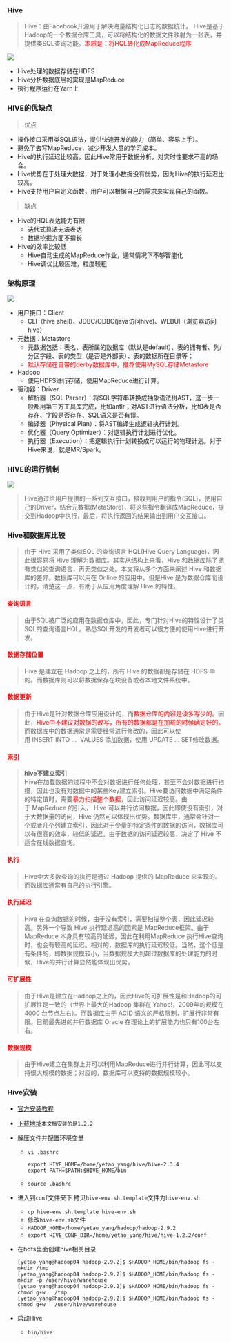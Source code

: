 ### Hive

> Hive：由Facebook开源用于解决海量结构化日志的数据统计。
Hive是基于Hadoop的一个数据仓库工具，可以将结构化的数据文件映射为一张表，并提供类SQL查询功能。<font style="color: red">本质是：将HQL转化成MapReduce程序</font>

![](./img/image01.jpg)

* Hive处理的数据存储在HDFS
* Hive分析数据底层的实现是MapReduce
* 执行程序运行在Yarn上

### HIVE的优缺点

> 优点
* 操作接口采用类SQL语法，提供快速开发的能力（简单、容易上手）。
* 避免了去写MapReduce，减少开发人员的学习成本。
* Hive的执行延迟比较高，因此Hive常用于数据分析，对实时性要求不高的场合。
* Hive优势在于处理大数据，对于处理小数据没有优势，因为Hive的执行延迟比较高。
* Hive支持用户自定义函数，用户可以根据自己的需求来实现自己的函数。

> 缺点
* Hive的HQL表达能力有限
  * 迭代式算法无法表达
  * 数据挖掘方面不擅长
* Hive的效率比较低
  * Hive自动生成的MapReduce作业，通常情况下不够智能化
  * Hive调优比较困难，粒度较粗

### 架构原理

![](./img/image02.jpg)

* 用户接口：Client
  * CLI（hive shell）、JDBC/ODBC(java访问hive)、WEBUI（浏览器访问hive）
* 元数据：Metastore
  * 元数据包括：表名、表所属的数据库（默认是default）、表的拥有者、列/分区字段、表的类型（是否是外部表）、表的数据所在目录等；
  * <font style="color: red">默认存储在自带的derby数据库中，推荐使用MySQL存储Metastore</font>
* Hadoop
  * 使用HDFS进行存储，使用MapReduce进行计算。
* 驱动器：Driver
  * 解析器（SQL Parser）：将SQL字符串转换成抽象语法树AST，这一步一般都用第三方工具库完成，比如antlr；对AST进行语法分析，比如表是否存在、字段是否存在、SQL语义是否有误。
  * 编译器（Physical Plan）：将AST编译生成逻辑执行计划。
  * 优化器（Query Optimizer）：对逻辑执行计划进行优化。
  * 执行器（Execution）：把逻辑执行计划转换成可以运行的物理计划。对于Hive来说，就是MR/Spark。

### HIVE的运行机制

![](./img/image03.jpg)

> Hive通过给用户提供的一系列交互接口，接收到用户的指令(SQL)，使用自己的Driver，结合元数据(MetaStore)，将这些指令翻译成MapReduce，提交到Hadoop中执行，最后，将执行返回的结果输出到用户交互接口。

### **Hive和数据库比较**

> 由于 Hive 采用了类似SQL 的查询语言 HQL(Hive Query Language)，因此很容易将 Hive 理解为数据库。其实从结构上来看，Hive 和数据库除了拥有类似的查询语言，再无类似之处。本文将从多个方面来阐述 Hive 和数据库的差异。数据库可以用在 Online 的应用中，但是Hive 是为数据仓库而设计的，清楚这一点，有助于从应用角度理解 Hive 的特性。

#### <font style="color:red">查询语言</font>

> 由于SQL被广泛的应用在数据仓库中，因此，专门针对Hive的特性设计了类SQL的查询语言HQL。熟悉SQL开发的开发者可以很方便的使用Hive进行开发。

#### <font style="color:red">数据存储位置</font>

> Hive 是建立在 Hadoop 之上的，所有 Hive 的数据都是存储在 HDFS 中的。而数据库则可以将数据保存在块设备或者本地文件系统中。

#### <font style="color:red">数据更新</font>

> 由于Hive是针对数据仓库应用设计的，而<font style="color:red">数据仓库的内容是读多写少的</font>。因此，<font style="color:red">Hive中不建议对数据的改写，所有的数据都是在加载的时候确定好的。</font>而数据库中的数据通常是需要经常进行修改的，因此可以使用 INSERT INTO …  VALUES 添加数据，使用 UPDATE … SET修改数据。

#### <font style="color:red">索引</font>

> **hive不建立索引**<br>Hive在加载数据的过程中不会对数据进行任何处理，甚至不会对数据进行扫描，因此也没有对数据中的某些Key建立索引。Hive要访问数据中满足条件的特定值时，需要<font style="color:red">暴力扫描整个数据</font>，因此访问延迟较高。由于 MapReduce 的引入， Hive 可以并行访问数据，因此即使没有索引，对于大数据量的访问，Hive 仍然可以体现出优势。数据库中，通常会针对一个或者几个列建立索引，因此对于少量的特定条件的数据的访问，数据库可以有很高的效率，较低的延迟。由于数据的访问延迟较高，决定了 Hive 不适合在线数据查询。

#### <font style="color:red">执行</font>

> Hive中大多数查询的执行是通过 Hadoop 提供的 MapReduce 来实现的。而数据库通常有自己的执行引擎。

#### <font style="color:red">执行延迟</font>

> Hive 在查询数据的时候，由于没有索引，需要扫描整个表，因此延迟较高。另外一个导致 Hive 执行延迟高的因素是 MapReduce框架。由于MapReduce 本身具有较高的延迟，因此在利用MapReduce 执行Hive查询时，也会有较高的延迟。相对的，数据库的执行延迟较低。当然，这个低是有条件的，即数据规模较小，当数据规模大到超过数据库的处理能力的时候，Hive的并行计算显然能体现出优势。

#### <font style="color:red">可扩展性</font>

> 由于Hive是建立在Hadoop之上的，因此Hive的可扩展性是和Hadoop的可扩展性是一致的（世界上最大的Hadoop 集群在 Yahoo!，2009年的规模在4000 台节点左右）。而数据库由于 ACID 语义的严格限制，扩展行非常有限。目前最先进的并行数据库 Oracle 在理论上的扩展能力也只有100台左右。

#### <font style="color:red">数据规模</font>

> 由于Hive建立在集群上并可以利用MapReduce进行并行计算，因此可以支持很大规模的数据；对应的，数据库可以支持的数据规模较小。

### Hive安装
* [官方安装教程](https://cwiki.apache.org/confluence/display/Hive/GettingStarted)
* [下载地址](https://mirrors.tuna.tsinghua.edu.cn/apache/hive/)`本文档安装的是1.2.2`
* 解压文件并配置环境变量
  * `vi .bashrc`
    ```
    export HIVE_HOME=/home/yetao_yang/hive/hive-2.3.4
    export PATH=$PATH:$HIVE_HOME/bin
    ```
  * `source .bashrc`
* 进入到`conf`文件夹下 拷贝`hive-env.sh.template`文件为`hive-env.sh`
  * `cp hive-env.sh.template hive-env.sh`
  * 修改`hive-env.sh`文件
  * `HADOOP_HOME=/home/yetao_yang/hadoop/hadoop-2.9.2`
  * `export HIVE_CONF_DIR=/home/yetao_yang/hive/hive-1.2.2/conf`
* 在hdfs里面创建hive相关目录
  ```
  [yetao_yang@hadoop04 hadoop-2.9.2]$ $HADOOP_HOME/bin/hadoop fs -mkdir /tmp
  [yetao_yang@hadoop04 hadoop-2.9.2]$ $HADOOP_HOME/bin/hadoop fs -mkdir -p /user/hive/warehouse
  [yetao_yang@hadoop04 hadoop-2.9.2]$ $HADOOP_HOME/bin/hadoop fs -chmod g+w   /tmp
  [yetao_yang@hadoop04 hadoop-2.9.2]$ $HADOOP_HOME/bin/hadoop fs -chmod g+w   /user/hive/warehouse
  ```

* 启动Hive
  * `bin/hive`
